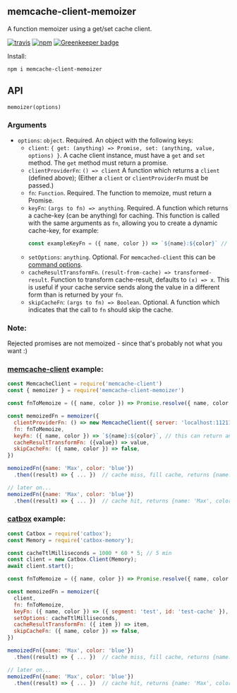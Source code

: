 ## memcache-client-memoizer

A function memoizer using a get/set cache client.

[![travis][travis-image]][travis-url]
[![npm][npm-image]][npm-url]
[![Greenkeeper badge](https://badges.greenkeeper.io/maxnachlinger/memcache-client-memoizer.svg)](https://greenkeeper.io/)

[travis-image]: https://travis-ci.org/maxnachlinger/memcache-client-memoizer.svg?branch=master
[travis-url]: https://travis-ci.org/maxnachlinger/memcache-client-memoizer
[npm-image]: https://img.shields.io/npm/v/memcache-client-memoizer.svg?style=flat
[npm-url]: https://npmjs.org/package/memcache-client-memoizer

Install:
```shell
npm i memcache-client-memoizer
```

## API
`memoizer(options)`

### Arguments
* `options`: `object`. Required. An object with the following keys:
  * `client`: `{ get: (anything) => Promise, set: (anything, value, options) }`. A cache client instance, must have a `get` and `set` 
  method. The `get` method must return a promise.
  * `clientProviderFn`: `() => client` A function which returns a `client` (defined above);
  (Either a `client` or `clientProviderFn` must be passed.)
  * `fn`: `Function`. Required. The function to memoize, must return a Promise.
  * `keyFn`: `(args to fn) => anything`. Required. A function which returns a cache-key (can be anything) for caching. This 
  function is called with the same arguments as `fn`, allowing you to create a dynamic cache-key, for example: 
    ```javascript
    const exampleKeyFn = ({ name, color }) => `${name}:${color}` // can be anything
    ```
  * `setOptions`: `anything`. Optional. For `memcached-client` this can be 
  [command options](https://www.npmjs.com/package/memcache-client#command-options).
  * `cacheResultTransformFn`. `(result-from-cache) => transformed-result`. Function to transform cache-result, defaults 
  to `(x) => x`. This is useful if your cache service sends along the value in a different form than is returned by your `fn`.
  * `skipCacheFn`:  `(args to fn) => Boolean`. Optional. A function which indicates that the call to `fn` should skip the 
  cache.

### Note:
Rejected promises are not memoized - since that's probably not what you want :)

### [memcache-client](https://www.npmjs.com/package/memcache-client) example:
```javascript
const MemcacheClient = require('memcache-client')
const { memoizer } = require('memcache-client-memoizer')

const fnToMemoize = ({ name, color }) => Promise.resolve({ name, color })

const memoizedFn = memoizer({
  clientProviderFn: () => new MemcacheClient({ server: 'localhost:11211' }),
  fn: fnToMemoize,
  keyFn: ({ name, color }) => `${name}:${color}`, // this can return anything
  cacheResultTransformFn: ({value}) => value,
  skipCacheFn: ({ name, color }) => false,
})

memoizedFn({name: 'Max', color: 'blue'})
  .then((result) => { ... })  // cache miss, fill cache, returns {name: 'Max', color: 'blue'}

// later on...
memoizedFn({name: 'Max', color: 'blue'})
  .then((result) => { ... })  // cache hit, returns {name: 'Max', color: 'blue'}
```

### [catbox](https://www.npmjs.com/package/catbox) example:
```javascript
const Catbox = require('catbox');
const Memory = require('catbox-memory');

const cacheTtlMilliseconds = 1000 * 60 * 5; // 5 min
const client = new Catbox.Client(Memory);
await client.start();

const fnToMemoize = ({ name, color }) => Promise.resolve({ name, color })

const memoizedFn = memoizer({
  client,
  fn: fnToMemoize,
  keyFn: ({ name, color }) => ({ segment: 'test', id: 'test-cache' }), // this can return anything
  setOptions: cacheTtlMilliseconds,
  cacheResultTransformFn: ({ item }) => item,
  skipCacheFn: ({ name, color }) => false,
})

memoizedFn({name: 'Max', color: 'blue'})
  .then((result) => { ... })  // cache miss, fill cache, returns {name: 'Max', color: 'blue'}

// later on...
memoizedFn({name: 'Max', color: 'blue'})
  .then((result) => { ... })  // cache hit, returns {name: 'Max', color: 'blue'}
```
